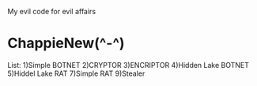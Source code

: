 My evil code for evil affairs
# ChappieNew(^-^)

List:
1)Simple BOTNET
2)CRYPTOR
3)ENCRIPTOR
4)Hidden Lake BOTNET
5)Hiddel Lake RAT
7)Simple RAT
9)Stealer